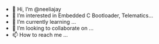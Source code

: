 - 👋 Hi, I’m @neeliajay
- 👀 I’m interested in Embedded C Bootloader, Telematics...
- 🌱 I’m currently learning ...
- 💞️ I’m looking to collaborate on ...
- 📫 How to reach me ...

<!---
neeliajay/neeliajay is a ✨ special ✨ repository because its `README.md` (this file) appears on your GitHub profile.
You can click the Preview link to take a look at your changes.
--->
